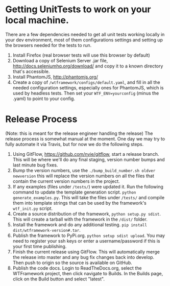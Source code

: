 
Getting UnitTests to work on your local machine.
====
There are a few dependencies needed to get all unit tests working locally in your dev 
environment, most of them configurations settings and setting up the browsers needed 
for the tests to run.

1.  Install Firefox (real browser tests will use this browser by default)
2.  Download a copy of Selenium Server .jar file, http://docs.seleniumhq.org/download/
    and copy it to a known directory that's accessible.
3.  Install PhantomJS, http://phantomjs.org/
4.  Create a copy of `/wtframework/configs/default.yaml`, and fill in all the needed 
    configuration settings, especially ones for PhantomJS, which is used by headless 
    tests.  Then set your `WTF_ENV=yourconfig` (minus the .yaml) to point to your 
    config.
   

Release Process 
====
(Note: this is meant for the release engineer handling the release)
The release process is somewhat manual at the moment.  One day we may try to fully 
automate it via Travis, but for now we do the following steps.

1.  Using GitFlow, https://github.com/nvie/gitflow, start a release branch.  This will be 
	where we'll do any final staging, version number bumps and last minute bug fixes.
2.  Bump the version numbers, use the `./bump_build_number.sh oldver newversion` this 
	will replace the version numbers on all the files that contain the current version 
	numbers in the project.
3.	If any examples (files under `/tests/`) were updated it.  Run the following command 
	to update the template generation script. `python generate_examples.py`.  This will 
	take the files under `/tests/` and compile them into template strings that can be 
	used by the framework's `wtf_init.py` script.
4.  Create a source distribution of the framework, `python setup.py sdist`.  This will 
	create a tarball with the framework in the `/dist/` folder.
5.	Install the framework and do any additional testing. 
	`pip install dist/wtframework-version#.tar`.
6.	Publish the framework to PyPi.org. `python setup sdist upload`.  You may need to 
	register your ssh keys or enter a username/password if this is your first time 
	publishing.
7.	Finish the current release using GitFlow.  This will automatically merge the release 
	into master and any bug fix changes back into develop.  Then push to origin so the 
	source is available on GitHub.
8. 	Publish the code docs.  Login to ReadTheDocs.org, select the WTFramework project, 
	then click navigate to Builds.  In the Builds page, click on the Build button and 
	select "latest".
